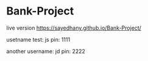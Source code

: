 # Bank-Project

live version https://sayedhany.github.io/Bank-Project/

usetname test: js 
pin: 1111

another username: jd
pin: 2222
